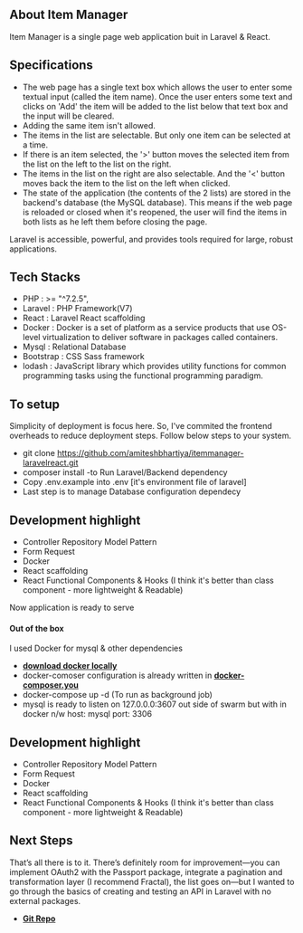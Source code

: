
## About Item Manager

Item Manager is a single page web application buit in Laravel & React. 

## Specifications
- The web page has a single text box which allows the user to enter some textual input (called the item name). Once the user enters some text and clicks on 'Add' the item will be added to the list below that text box and the input will be cleared.  
- Adding the same item isn't allowed.  
- The items in the list are selectable. But only one item can be selected at a time.  
- If there is an item selected, the '>' button moves the selected item from the list on
the left to the list on the right.  
- The items in the list on the right are also selectable. And the '<' button moves
back the item to the list on the left when clicked.  
- The state of the application (the contents of the 2 lists) are stored in
the backend's database (the MySQL database). This means if the web page is reloaded or closed when it's reopened, the user will find the items in both lists as he left them before closing the page.

Laravel is accessible, powerful, and provides tools required for large, robust applications.

## Tech Stacks

- PHP     : >= "^7.2.5", 
- Laravel : PHP Framework(V7)
- React   : Laravel React scaffolding
- Docker  : Docker is a set of platform as a service products that use OS-level virtualization to deliver software in packages called containers. 
- Mysql   : Relational Database
- Bootstrap : CSS Sass framework
- lodash : JavaScript library which provides utility functions for common programming tasks using the functional programming paradigm.

## To setup

Simplicity of deployment is focus here. So, I've commited the frontend overheads to reduce deployment steps. Follow below steps to your system.
 
- git clone https://github.com/amiteshbhartiya/itemmanager-laravelreact.git
- composer install -to Run Laravel/Backend dependency
- Copy .env.example into .env  [it's environment file of laravel] 
- Last step is to manage Database configuration dependecy 

## Development highlight

- Controller Repository Model Pattern
- Form Request
- Docker
- React scaffolding
- React Functional Components & Hooks (I think it's better than class component - more lightweight & Readable)

 Now application is ready to serve

#### Out of the box 
I used Docker for mysql & other dependencies
   
   - **[download docker locally ](https://www.docker.com/products/docker-desktop)**
   - docker-comoser configuration is already written in **[docker-composer.you](https://github.com/amiteshbhartiya/itemmanager-laravelreact/blob/master/docker-compose.yml)**
   - docker-compose up -d    (To run as background job)
   - mysql is ready to listen on 127.0.0.0:3607 out side of swarm but with in docker n/w host: mysql port: 3306  

## Development highlight

- Controller Repository Model Pattern
- Form Request
- Docker
- React scaffolding
- React Functional Components & Hooks (I think it's better than class component - more lightweight & Readable)

## Next Steps
That’s all there is to it. There’s definitely room for improvement—you can implement OAuth2 with the Passport package, integrate a pagination and transformation layer (I recommend Fractal), the list goes on—but I wanted to go through the basics of creating and testing an API in Laravel with no external packages.

- **[Git Repo](https://github.com/amiteshbhartiya/itemmanager-laravelreact.git)**
